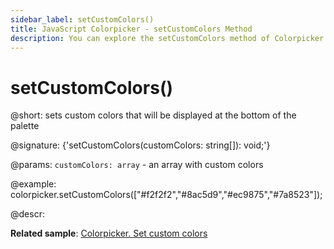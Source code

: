 ```yaml
---
sidebar_label: setCustomColors()
title: JavaScript Colorpicker - setCustomColors Method 
description: You can explore the setCustomColors method of Colorpicker in the documentation of the DHTMLX JavaScript UI library. Browse developer guides and API reference, try out code examples and live demos, and download a free 30-day evaluation version of DHTMLX Suite 7.
---
```


# setCustomColors()

@short: sets custom colors that will be displayed at the bottom of the palette

@signature: {'setCustomColors(customColors: string[]): void;'}

@params:
`customColors: array` - an array with custom colors

@example:
colorpicker.setCustomColors(["#f2f2f2","#8ac5d9","#ec9875","#7a8523"]);

@descr:

**Related sample**: [Colorpicker. Set custom colors](https://snippet.dhtmlx.com/z9jfv3fg)

[comment]: # (@related: colorpicker/manipulating_colorpicker.md#settinggetting-custom-colors)

[comment]: # (@relatedapi: colorpicker/api/colorpicker_getcustomcolors_method.md)
